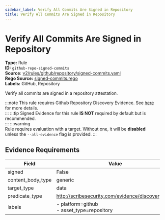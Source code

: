 ```yaml
---
sidebar_label: Verify All Commits Are Signed in Repository
title: Verify All Commits Are Signed in Repository
---  
```

# Verify All Commits Are Signed in Repository  
**Type:** Rule  
**ID:** `github-repo-signed-commits`  
**Source:** [v2/rules/github/repository/signed-commits.yaml](https://github.com/scribe-public/sample-policies/blob/main/v2/rules/github/repository/signed-commits.yaml)  
**Rego Source:** [signed-commits.rego](https://github.com/scribe-public/sample-policies/blob/main/v2/rules/github/repository/signed-commits.rego)  
**Labels:** GitHub, Repository  

Verify all commits are signed in a repository attestation.

:::note 
This rule requires Github Repository Discovery Evidence. See [here](https://deploy-preview-299--scribe-security.netlify.app/docs/platforms/discover#github-discovery) for more details.  
::: 
:::tip 
Signed Evidence for this rule **IS NOT** required by default but is recommended.  
::: 
:::warning  
Rule requires evaluation with a target. Without one, it will be **disabled** unless the `--all-evidence` flag is provided.
::: 

## Evidence Requirements  
| Field | Value |
|-------|-------|
| signed | False |
| content_body_type | generic |
| target_type | data |
| predicate_type | http://scribesecurity.com/evidence/discovery/v0.1 |
| labels | - platform=github<br/>- asset_type=repository |

